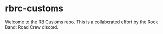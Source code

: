 # rbrc-customs

Welcome to the RB Customs repo. This is a collaborated effort by the Rock Band: Road Crew discord.
